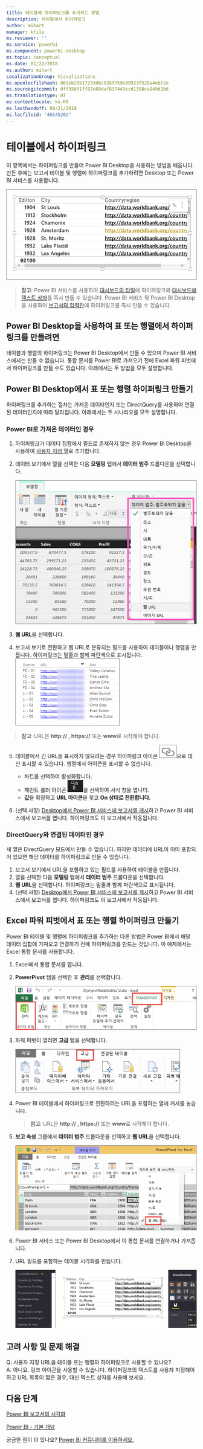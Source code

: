 ```yaml
---
title: 테이블에 하이퍼링크를 추가하는 방법
description: 테이블에서 하이퍼링크
author: mihart
manager: kfile
ms.reviewer: ''
ms.service: powerbi
ms.component: powerbi-desktop
ms.topic: conceptual
ms.date: 01/22/2018
ms.author: mihart
LocalizationGroup: Visualizations
ms.openlocfilehash: 869eb25b17233d6c926f759c09923f528a4eb72e
ms.sourcegitcommit: 0ff358f1ff87e88daf837443ecd1398ca949d2b6
ms.translationtype: HT
ms.contentlocale: ko-KR
ms.lasthandoff: 09/21/2018
ms.locfileid: "46545202"
---
```

# <a name="hyperlinks-in-tables"></a>테이블에서 하이퍼링크
이 항목에서는 하이퍼링크를 만들어 Power BI Desktop을 사용하는 방법을 배웁니다. 만든 후에는 보고서 테이블 및 행렬에 하이퍼링크를 추가하려면 Desktop 또는 Power BI 서비스를 사용합니다. 

![](media/power-bi-hyperlinks-in-tables/hyperlinkedtable.png)

> **참고**: Power BI 서비스를 사용하여 [대시보드의 타일](service-dashboard-edit-tile.md)에 하이퍼링크와 [대시보드에 텍스트 상자](service-dashboard-add-widget.md)를 즉시 만들 수 있습니다. Power BI 서비스 및 Power BI Desktop을 사용하여 [보고서의 입력란](service-add-hyperlink-to-text-box.md)에 하이퍼링크를 즉시 만들 수 있습니다.
> 
> 

## <a name="to-create-a-hyperlink-in-a-table-or-matrix-using-power-bi-desktop"></a>Power BI Desktop을 사용하여 표 또는 행렬에서 하이퍼링크를 만들려면
테이블과 행렬의 하이퍼링크는 Power BI Desktop에서 만들 수 있으며 Power BI 서비스에서는 만들 수 없습니다. 통합 문서를 Power BI로 가져오기 전에 Excel 파워 피벗에서 하이퍼링크를 만들 수도 있습니다. 아래에서는 두 방법을 모두 설명합니다.

## <a name="create-a-table-or-matrix-hyperlink-in-power-bi-desktop"></a>Power BI Desktop에서 표 또는 행렬 하이퍼링크 만들기
하이퍼링크를 추가하는 절차는 가져온 데이터인지 또는 DirectQuery를 사용하여 연결된 데이터인지에 따라 달라집니다. 아래에서는 두 시나리오를 모두 설명합니다.

### <a name="for-data-imported-into-power-bi"></a>Power BI로 가져온 데이터인 경우
1. 하이퍼링크가 데이터 집합에서 필드로 존재하지 않는 경우 Power BI Desktop을 사용하여 [사용자 지정 열](desktop-common-query-tasks.md)로 추가합니다.
2. 데이터 보기에서 열을 선택한 다음 **모델링** 탭에서 **데이터 범주** 드롭다운을 선택합니다.
   
    ![](media/power-bi-hyperlinks-in-tables/pbi_data_category.png)
3. **웹 URL**을 선택합니다.
4. 보고서 보기로 전환하고 웹 URL로 분류되는 필드를 사용하여 테이블이나 행렬을 만듭니다. 하이퍼링크는 밑줄과 함께 파란색으로 표시됩니다.
    ![](media/power-bi-hyperlinks-in-tables/power-bi-table-with-hyperlinks2.png)
> **참고**: URL은 **http:// , https://** 또는 **www**로 시작해야 합니다.
> 
>   
5. 테이블에서 긴 URL을 표시하지 않으려는 경우 하이퍼링크 아이콘 ![](media/power-bi-hyperlinks-in-tables/power-bi-hyperlink-icon.png)으로 대신 표시할 수 있습니다. 행렬에서 아이콘을 표시할 수 없습니다.
   
   * 차트를 선택하여 활성화합니다.
   * 페인트 롤러 아이콘 ![](media/power-bi-hyperlinks-in-tables/power-bi-paintroller.png)을 선택하여 서식 창을 엽니다.
   * **값**을 확장하고 **URL 아이콘**을 찾고 **On 상태로 전환합니다.**
6. (선택 사항) [Desktop에서 Power BI 서비스에 보고서를 게시](guided-learning/publishingandsharing.yml?tutorial-step=2)하고 Power BI 서비스에서 보고서를 엽니다. 하이퍼링크도 이 보고서에서 작동됩니다.

### <a name="for-data-connected-with-directquery"></a>DirectQuery와 연결된 데이터인 경우
새 열은 DirectQuery 모드에서 만들 수 없습니다.  하지만 데이터에 URL이 이미 포함되어 있으면 해당 데이터를 하이퍼링크로 만들 수 있습니다.

1. 보고서 보기에서 URL을 포함하고 있는 필드를 사용하여 테이블을 만듭니다.
2. 열을 선택한 다음 **모델링** 탭에서 **데이터 범주** 드롭다운을 선택합니다.
3. **웹 URL**을 선택합니다. 하이퍼링크는 밑줄과 함께 파란색으로 표시됩니다.
4. (선택 사항) [Desktop에서 Power BI 서비스에 보고서를 게시](guided-learning/publishingandsharing.yml?tutorial-step=2)하고 Power BI 서비스에서 보고서를 엽니다. 하이퍼링크도 이 보고서에서 작동됩니다.

## <a name="create-a-table-or-matrix-hyperlink-in-excel-power-pivot"></a>Excel 파워 피벗에서 표 또는 행렬 하이퍼링크 만들기
Power BI 테이블 및 행렬에 하이퍼링크를 추가하는 다른 방법은 Power BI에서 해당 데이터 집합에 가져오고 연결하기 전에 하이퍼링크를 만드는 것입니다. 이 예제에서는 Excel 통합 문서를 사용합니다.

1. Excel에서 통합 문서를 엽니다.
2. **PowerPivot** 탭을 선택한 후 **관리**를 선택합니다.
   
   ![](media/power-bi-hyperlinks-in-tables/createhyperlinkinpowerpivot2.png)
3. 파워 피벗이 열리면 **고급** 탭을 선택합니다.
   
   ![](media/power-bi-hyperlinks-in-tables/createhyperlinkinpowerpivot3.png)
4. Power BI 테이블에서 하이퍼링크로 전환하려는 URL을 포함하는 열에 커서를 놓습니다.
   
   > **참고**: URL은 **http:// , https://** 또는 **www**로 시작해야 합니다.
   > 
   > 
5. **보고 속성** 그룹에서 **데이터 범주** 드롭다운을 선택하고 **웹 URL**을 선택합니다. 
   
   ![](media/power-bi-hyperlinks-in-tables/createhyperlinksnew.png)
6. Power BI 서비스 또는 Power BI Desktop에서 이 통합 문서를 연결하거나 가져옵니다.
7. URL 필드를 포함하는 테이블 시각화를 만듭니다.
   
   ![](media/power-bi-hyperlinks-in-tables/hyperlinksintables.gif)

## <a name="considerations-and-troubleshooting"></a>고려 사항 및 문제 해결
Q: 사용자 지정 URL을 테이블 또는 행렬의 하이퍼링크로 사용할 수 있나요?    
A: 아니요. 링크 아이콘을 사용할 수 있습니다. 하이퍼링크의 텍스트를 사용자 지정해야 하고 URL 목록이 짧은 경우, 대신 텍스트 상자를 사용해 보세요.


## <a name="next-steps"></a>다음 단계
[Power BI 보고서의 시각화](visuals/power-bi-report-visualizations.md)

[Power BI - 기본 개념](consumer/end-user-basic-concepts.md)

궁금한 점이 더 있나요? [Power BI 커뮤니티를 이용하세요.](http://community.powerbi.com/)

